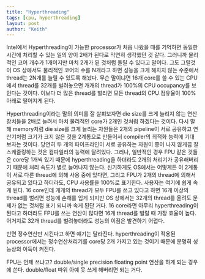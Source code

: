 ```yaml
---
title: "Hyperthreading"
tags: [cpu, hyperthreading]
layout: post
author: "Keith"
---
```


Intel에서 Hyperthreading이 가능한 processor가 처음 나왔을 때를 기억하면 동일한 시간에 처리할 수 있는 일의 양이 2배가 된다로 막연히 생각했던 것 같다. 그러니까 물리적인 코어 개수가 1개이지만 마치 2개가 된 것처럼 돌릴 수 있다고 말이다. 그도 그럴것이 OS 상에서도 물리적인 코어의 수를 N개라고 하면 성능을 크게 해치지 않는 수준에서 thread는 2N개를 늘릴 수 있도록 해놨다. 무슨 말이냐면 16개 core를 쓸 수 있는 CPU에서 thread를 32개를 벌려놓으면 개개의 thread가 100%의 CPU occupancy를 보인다는 것이다. 이보다 더 많은 thread를 벌리면 모든 thread의 CPU 점유율이 100%아래로 떨어지게 된다.

Hyperthreading이라는 말의 의미를 잘 살펴보자면 die size를 크게 늘리지 않는 연산장치들을 2배로 늘려서 마치 물리적인 core가 2개인 것처럼 하겠다는 것이다. 다시 말해 memory처럼 die size를 크게 늘리는 자원들은 2개의 pipeline이 서로 공유하고 연산기처럼 크기가 크지 않은 것을 2계통으로 만들어서 compiler의 최적화 능력에 기대보자는 것이다. 당연히 두 개의 파이프라인이 서로 공유하는 자원이 쫑이 나지 않게끔 잘 스케줄링하는 것은 컴파일러의 능력에 달려있다. 그러나, 일반적인 경우 FPU 같은 것들은 core당 1개씩 있기 때문에 hyperthreading을 하더라도 2개의 처리기가 공유해버리기 때문에 처리 속도가 별로 늘어나지 않는다. 신기하게도 OS에서는 어떻게든 이 2계통이 서로 다른 thread에 의해 사용 중에 있다면, 그리고 FPU가 2개의 thread에 의해서 공유되고 있다고 하더라도, CPU 사용률을 100%로 표기한다. 사용자는 여기에 쉽게 속게 된다. 16 core인데 개개의 thread가 모두 FPU를 쓰고 있다고 하면 16개 이상의 thread를 벌리면 성능에 손해를 입게 되지만 OS 상에서는 32개의 thread를 올려도 문제가 없는 것처럼 표기 되니까 속게 된단 거다. 16 core라면 아무리 hyperthreading이 된다고 하더라도 FPU를 쓰는 연산이 많다면 16개 thread를 벌릴 때 가장 효율이 높다. 어거지로 32개 thread를 벌려놓더라도 성능의 이점은 발견하기 어렵다.

반면 정수연산만 시킨다고 하면 얘기는 달라진다. hyperthreading이 적용된 processor에서는 정수연산처리기를 core당 2개 가지고 있는 것이기 때문에 분명히 성능상의 이득이 커진다. 

FPU는 언제 쓰냐고? double/single precision floating point 연산을 하게 되는 경우에 쓴다. double/float 따위 아예 못 쓰게 해버리면 되는 거다.